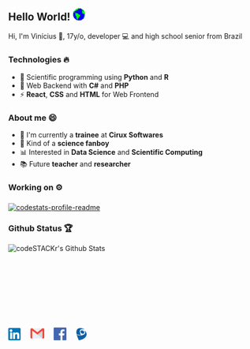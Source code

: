 ## Hello World! <img src="https://github.com/viniciuslazzari/viniciuslazzari/blob/master/Assets/Earth.gif" width="25px">
Hi, I'm Vinícius 👋, 17y/o, developer 💻 and high school senior from Brazil

### Technologies 🔥
- 🧬 Scientific programming using <b>Python</b> and <b>R</b>
- 🚀 Web Backend with <b>C#</b> and <b>PHP</b>
- ⚡️ <b>React</b>, <b>CSS</b> and <b>HTML</b> for Web Frontend

### About me 😄
- 💼 I'm currently a <b>trainee</b> at <b>Cirux Softwares</b>
- 🌌 Kind of a <b>science fanboy</b>
- 📊 Interested in <b>Data Science</b> and <b>Scientific Computing</b>
- 📚 Future <b>teacher</b> and <b>researcher</b>

### Working on ⚙️
<a href="https://github.com/viniciuslazzari/StockAnalysis">
  <img align="middle" src="https://github-readme-stats.vercel.app/api/pin/?username=viniciuslazzari&repo=stockanalysis" alt="codestats-profile-readme" />
</a>

<br>

### Github Status 🏆
<img align="left" alt="codeSTACKr's Github Stats" src="https://github-readme-stats.vercel.app/api?username=viniciuslazzari&show_icons=true&hide_border=true" />

<br><br><br><br><br><br><br><br><br>

<a href="https://www.linkedin.com/in/viníciuslazzari/"><img src="https://github.com/viniciuslazzari/viniciuslazzari/blob/master/Assets/linkedin.svg" width="25px" alt="LinkedIn"></a> &nbsp; &nbsp;
<a href="mailto:vinilazzari028@gmail.com"><img src="https://github.com/viniciuslazzari/viniciuslazzari/blob/master/Assets/gmail.svg" width="28px" alt="mail"></a> &nbsp; &nbsp;
<a href="https://www.facebook.com/vinilazz"><img src="https://github.com/viniciuslazzari/viniciuslazzari/blob/master/Assets/facebook.svg" width="26px" alt="mail"></a> &nbsp; &nbsp;
<a href="http://lattes.cnpq.br/1081608737841587"><img src="https://github.com/viniciuslazzari/viniciuslazzari/blob/master/Assets/lattes.svg" width="21px" alt="mail"></a> &nbsp; &nbsp;
